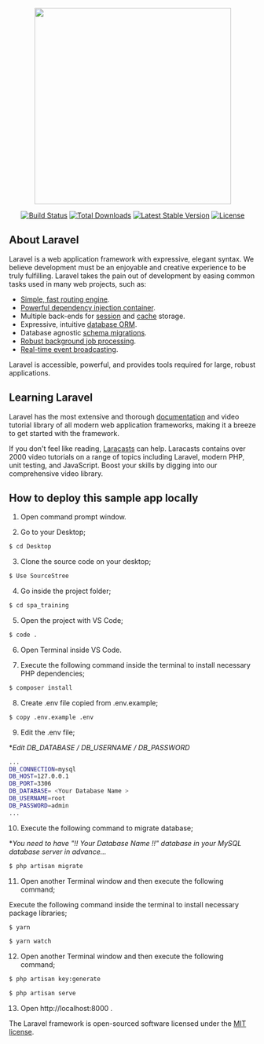 <p align="center"><a href="https://laravel.com" target="_blank"><img src="https://raw.githubusercontent.com/laravel/art/master/logo-lockup/5%20SVG/2%20CMYK/1%20Full%20Color/laravel-logolockup-cmyk-red.svg" width="400"></a></p>

<p align="center">
<a href="https://travis-ci.org/laravel/framework"><img src="https://travis-ci.org/laravel/framework.svg" alt="Build Status"></a>
<a href="https://packagist.org/packages/laravel/framework"><img src="https://img.shields.io/packagist/dt/laravel/framework" alt="Total Downloads"></a>
<a href="https://packagist.org/packages/laravel/framework"><img src="https://img.shields.io/packagist/v/laravel/framework" alt="Latest Stable Version"></a>
<a href="https://packagist.org/packages/laravel/framework"><img src="https://img.shields.io/packagist/l/laravel/framework" alt="License"></a>
</p>

## About Laravel

Laravel is a web application framework with expressive, elegant syntax. We believe development must be an enjoyable and creative experience to be truly fulfilling. Laravel takes the pain out of development by easing common tasks used in many web projects, such as:

- [Simple, fast routing engine](https://laravel.com/docs/routing).
- [Powerful dependency injection container](https://laravel.com/docs/container).
- Multiple back-ends for [session](https://laravel.com/docs/session) and [cache](https://laravel.com/docs/cache) storage.
- Expressive, intuitive [database ORM](https://laravel.com/docs/eloquent).
- Database agnostic [schema migrations](https://laravel.com/docs/migrations).
- [Robust background job processing](https://laravel.com/docs/queues).
- [Real-time event broadcasting](https://laravel.com/docs/broadcasting).

Laravel is accessible, powerful, and provides tools required for large, robust applications.

## Learning Laravel

Laravel has the most extensive and thorough [documentation](https://laravel.com/docs) and video tutorial library of all modern web application frameworks, making it a breeze to get started with the framework.

If you don't feel like reading, [Laracasts](https://laracasts.com) can help. Laracasts contains over 2000 video tutorials on a range of topics including Laravel, modern PHP, unit testing, and JavaScript. Boost your skills by digging into our comprehensive video library.

## How to deploy this sample app locally

1. Open command prompt window.

2. Go to your Desktop;

```bash
$ cd Desktop
```

3. Clone the source code on your desktop;

```bash
$ Use SourceStree
```

4. Go inside the project folder;

```bash
$ cd spa_training
```

5. Open the project with VS Code;

```bash
$ code .
```

6. Open Terminal inside VS Code.

7. Execute the following command inside the terminal to install necessary PHP dependencies;

```bash
$ composer install
```

8. Create .env file copied from .env.example;

```bash
$ copy .env.example .env
```

9. Edit the .env file;

**Edit DB_DATABASE / DB_USERNAME / DB_PASSWORD*

```bash
...
DB_CONNECTION=mysql
DB_HOST=127.0.0.1
DB_PORT=3306
DB_DATABASE= <Your Database Name > 
DB_USERNAME=root
DB_PASSWORD=admin
...
```

10. Execute the following command to migrate database;

**You need to have "!! Your Database Name !!" database in your MySQL database server in advance...*


```bash
$ php artisan migrate
```

11. Open another Terminal window and then execute the following command;

Execute the following command inside the terminal to install necessary package libraries;

```bash
$ yarn
```

```bash
$ yarn watch
```

12. Open another Terminal window and then execute the following command;

```bash
$ php artisan key:generate
```

```bash
$ php artisan serve
```

13. Open http://localhost:8000 .




The Laravel framework is open-sourced software licensed under the [MIT license](https://opensource.org/licenses/MIT).
